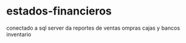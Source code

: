 # estados-financieros
conectado a sql server da reportes de ventas ompras cajas y bancos inventario
